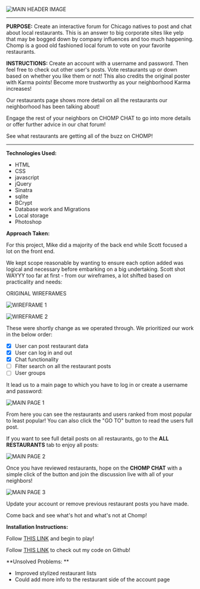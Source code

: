 ![MAIN HEADER IMAGE](public/styles/chomp_title.png)

*************************************************

**PURPOSE:** Create an interactive forum for Chicago natives to post and chat about local restaurants. This is an answer to big corporate sites like yelp that may be bogged down by company influences and too much happening. Chomp is a good old fashioned local forum to vote on your favorite restaurants.

**INSTRUCTIONS:** Create an account with a username and password. Then feel free to check out other user's posts. Vote restaurants up or down based on whether you like them or not! This also credits the original poster with Karma points! Become more trustworthy as your neighborhood Karma increases!

Our restaurants page shows more detail on all the restaurants our neighborhood has been talking about!

Engage the rest of your neighbors on CHOMP CHAT to go into more details or offer further advice in our chat forum!

See what restaurants are getting all of the buzz on CHOMP!

*********************************************

**Technologies Used:**
- HTML
- CSS
- javascript
- jQuery
- Sinatra
- sqlite
- BCrypt
- Database work and Migrations
- Local storage
- Photoshop


**Approach Taken:**

For this project, Mike did a majority of the back end while Scott focused a lot on the front end.

We kept scope reasonable by wanting to ensure each option added was logical and necessary before embarking on a big undertaking. Scott shot WAYYY too far at first - from our wireframes, a lot shifted based on practicality and needs:

ORIGINAL WIREFRAMES

![WIREFRAME 1](public/styles/wirefram_1.JPG)

![WIREFRAME 2](public/styles/wireframe_2.JPG)


These were shortly change as we operated through. We prioritized our work in the below order:

- [x] User can post restaurant data
- [x] User can log in and out
- [x] Chat functionality
- [ ] Filter search on all the restaurant posts
- [ ] User groups

It lead us to a main page to which you have to log in or create a username and password:

![MAIN PAGE 1](public/styles/mainpage.png)

From here you can see the restaurants and users ranked from most popular to least popular! You can also click the "GO TO" button to read the users full post.

If you want to see full detail posts on all restaurants, go to the **ALL RESTAURANTS** tab to enjoy all posts:

![MAIN PAGE 2](public/styles/restaurants_view.png)

Once you have reviewed restaurants, hope on the **CHOMP CHAT** with a simple click of the button and join the discussion live with all of your neighbors!

![MAIN PAGE 3](public/styles/chomp_chat_view.png)

Update your account or remove previous restaurant posts you have made.

Come back and see what's hot and what's not at Chomp!

**Installation Instructions:**

Follow <a href="http://wileysb88.github.io/project_1/">THIS LINK</a> and begin to play!

Follow <a href="https://github.com/wileysb88/project_2">THIS LINK</a> to check out my code on Github!


**Unsolved Problems: **

- Improved stylized restaurant lists
- Could add more info to the restaurant side of the account page
